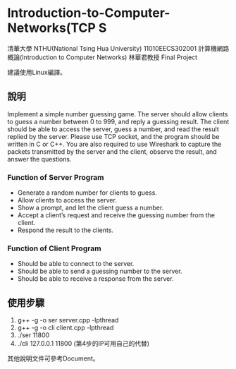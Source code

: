 # Introduction-to-Computer-Networks(TCP S
清華大學 NTHU(National Tsing Hua University)
11010EECS302001 計算機網路概論(Introduction to Computer Networks) 林華君教授
Final Project

建議使用Linux編譯。

## 說明
Implement a simple number guessing game. The server should allow clients  to guess a number between 0 to 999, and reply a guessing result. The client should be able to access the server, guess a number, and read the result replied by the server. Please use TCP socket, and the program should be  written in C or C++. You are also required to use Wireshark to capture the packets transmitted by the server and the client, observe the result, and answer the questions. 

### Function of Server Program
* Generate a random number for clients to guess.
* Allow clients to access the server.
* Show a prompt, and let the client guess a number. 
* Accept a client’s request and receive the guessing number from the client. 
* Respond the result to the clients.

### Function of Client Program
* Should be able to connect to the server. 
* Should be able to send a guessing number to the server. 
* Should be able to receive a response from the server.


## 使用步驟
1. g++ -g -o ser server.cpp -lpthread
2. g++ -g -o cli client.cpp -lpthread
3. ./ser 11800
4. ./cli 127.0.0.1 11800
(第4步的IP可用自己的代替)

其他說明文件可參考Document。
